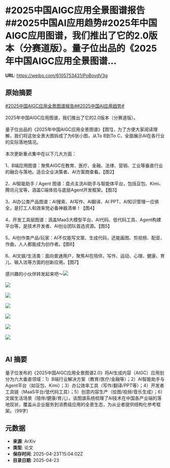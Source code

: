 # #2025中国AIGC应用全景图谱报告##2025中国AI应用趋势#2025年中国AIGC应用图谱，我们推出了它的2.0版本（分赛道版）。量子位出品的《2025年中国AIGC应用全景图谱...

**URL**: https://weibo.com/6105753431/PoBovdV3g

## 原始摘要

<a href="https://m.weibo.cn/search?containerid=231522type%3D1%26t%3D10%26q%3D%232025%E4%B8%AD%E5%9B%BDAIGC%E5%BA%94%E7%94%A8%E5%85%A8%E6%99%AF%E5%9B%BE%E8%B0%B1%E6%8A%A5%E5%91%8A%23&amp;extparam=%232025%E4%B8%AD%E5%9B%BDAIGC%E5%BA%94%E7%94%A8%E5%85%A8%E6%99%AF%E5%9B%BE%E8%B0%B1%E6%8A%A5%E5%91%8A%23" data-hide=""><span class="surl-text">#2025中国AIGC应用全景图谱报告#</span></a><a href="https://m.weibo.cn/search?containerid=231522type%3D1%26t%3D10%26q%3D%232025%E4%B8%AD%E5%9B%BDAI%E5%BA%94%E7%94%A8%E8%B6%8B%E5%8A%BF%23&amp;extparam=%232025%E4%B8%AD%E5%9B%BDAI%E5%BA%94%E7%94%A8%E8%B6%8B%E5%8A%BF%23" data-hide=""><span class="surl-text">#2025中国AI应用趋势#</span></a><br><br>2025年中国AIGC应用图谱，我们推出了它的2.0版本（分赛道版）。<br><br>量子位出品的《2025年中国AIGC应用全景图谱》【图1】，为了方便大家阅读理解，我们将这张全景大图拆成了为6张小图，从To B到To C，全面展示AI在各行业的实际落地情况。<br><br>本次更新重点集中在以下几大方面：<br><br>1、B端应用图谱：聚焦AIGC在教育、医疗、金融、法律、营销、工业等垂直行业的融合与落地。适合企业决策者、AI方案商查看。【图2】<br><br>2、AI智能助手 / Agent 图谱：盘点主流AI助手与智能体平台，包括豆包、Kimi、腾讯元宝等，涵盖C端体验与底层Agent开发框架。【图3】<br><br>3、AI办公类产品图谱：AI搜索、AI写作、AI翻译、AI PPT、AI知识管理一应俱全，是打工人和效率党必备神器清单！【图4】<br><br>4、开发工具层图谱：涵盖MaaS大模型平台、AI代码、低代码工具、Agent构建平台等，是技术开发者、AI创业团队首选资源。【图5】<br><br>5、AI创作类产品/玩家：AI不仅能写文案、生成代码，还能画图、剪视频、配音、作曲，人人都能成为创作者。【图6】<br><br>6、AI文娱/生活类：面向普通用户，聚焦AI在陪伴、写作、运动、心理、健康、育儿、输入法等方面的创新应用。【图7】<br><br>感兴趣的小伙伴转发起来吧～<img style="" src="https://tvax3.sinaimg.cn/large/006Fd7o3ly1i0r376thrxj316f0u07cs.jpg" referrerpolicy="no-referrer"><br><br><img style="" src="https://tvax4.sinaimg.cn/large/006Fd7o3ly1i0r37a3paaj30u01hc47t.jpg" referrerpolicy="no-referrer"><br><br><img style="" src="https://tvax1.sinaimg.cn/large/006Fd7o3ly1i0r37d8v4rj30u01hc44o.jpg" referrerpolicy="no-referrer"><br><br><img style="" src="https://tvax4.sinaimg.cn/large/006Fd7o3ly1i0r37e4jp2j30u01hcgvm.jpg" referrerpolicy="no-referrer"><br><br><img style="" src="https://tvax1.sinaimg.cn/large/006Fd7o3ly1i0r37f0kr6j30u01hcwlx.jpg" referrerpolicy="no-referrer"><br><br><img style="" src="https://tvax2.sinaimg.cn/large/006Fd7o3ly1i0r37fb5ebj30a00hstae.jpg" referrerpolicy="no-referrer"><br><br><img style="" src="https://tvax1.sinaimg.cn/large/006Fd7o3ly1i0r37fji1pj30a00hsabd.jpg" referrerpolicy="no-referrer"><br><br>

## AI 摘要

量子位发布的《2025中国AIGC应用全景图谱2.0》将AI生成内容（AIGC）应用划分为六大垂直领域：1）B端行业解决方案（教育/医疗/金融等）；2）AI智能助手与Agent平台（如豆包、Kimi）；3）办公效率工具（写作/翻译/PPT等）；4）开发者工具链（MaaS平台/低代码工具）；5）创意内容生产（绘图/视频/音乐生成）；6）文娱生活场景（陪伴/健康/育儿）。该图谱系统梳理了AI技术在中国各产业端的落地现状，覆盖从企业服务到消费级应用的全景生态，为从业者提供结构化参考框架。（99字）

## 元数据

- **来源**: ArXiv
- **类型**: 论文
- **保存时间**: 2025-04-23T15:04:02Z
- **目录日期**: 2025-04-23
